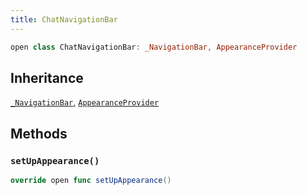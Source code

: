 ```yaml
---
title: ChatNavigationBar
---
```


``` swift
open class ChatNavigationBar: _NavigationBar, AppearanceProvider 
```

## Inheritance

[`_NavigationBar`](../_navigation-bar), [`AppearanceProvider`](../../utils/appearance-provider)

## Methods

### `setUpAppearance()`

``` swift
override open func setUpAppearance() 
```
